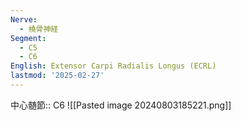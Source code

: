 ```yaml
---
Nerve:
  - 橈骨神経
Segment:
  - C5
  - C6
English: Extensor Carpi Radialis Longus (ECRL)
lastmod: '2025-02-27'
---
```

中心髄節:: C6
![[Pasted image 20240803185221.png]]
